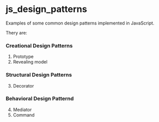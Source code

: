 # js_design_patterns

Examples of some common design patterns implemented in JavaScript.

Thery are:
  
  ### Creational Design Patterns
  
  1. Prototype
  2. Revealing model

  ### Structural Design Patterns
  
  3. Decorator
  
  ### Behavioral Design Patternd
  
  4. Mediator
  5. Command
